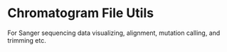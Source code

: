# Chromatogram File Utils

For Sanger sequencing data visualizing, alignment, mutation calling, and trimming etc.
